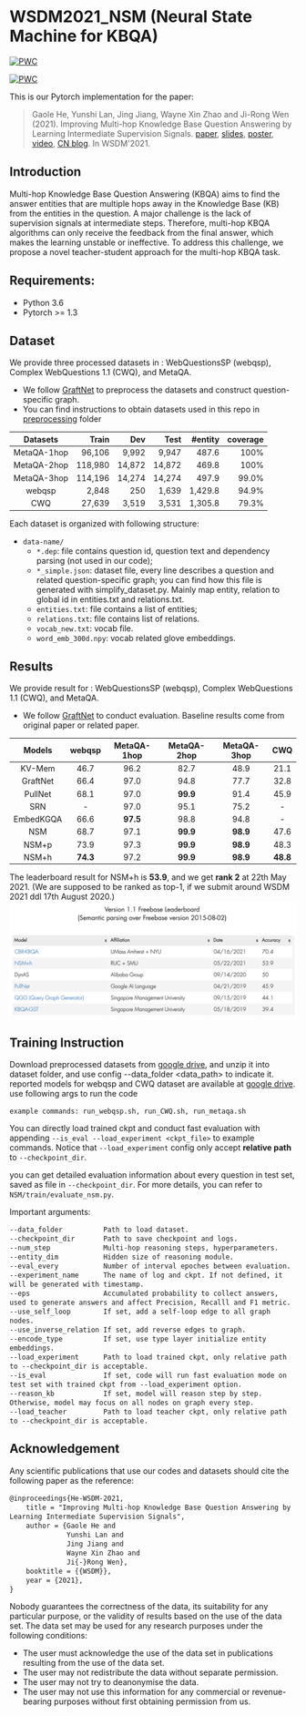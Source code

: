 # WSDM2021_NSM (Neural State Machine for KBQA)
[![PWC](https://img.shields.io/endpoint.svg?url=https://paperswithcode.com/badge/improving-multi-hop-knowledge-base-question/semantic-parsing-on-webquestionssp)](https://paperswithcode.com/sota/semantic-parsing-on-webquestionssp?p=improving-multi-hop-knowledge-base-question)

[![PWC](https://img.shields.io/endpoint.svg?url=https://paperswithcode.com/badge/improving-multi-hop-knowledge-base-question/knowledge-base-question-answering-on)](https://paperswithcode.com/sota/knowledge-base-question-answering-on?p=improving-multi-hop-knowledge-base-question)

This is our Pytorch implementation for the paper:

> Gaole He, Yunshi Lan, Jing Jiang, Wayne Xin Zhao and Ji-Rong Wen (2021). Improving Multi-hop Knowledge Base Question Answering by Learning Intermediate Supervision Signals. [paper](https://arxiv.org/abs/2101.03737), [slides](https://github.com/RichardHGL/WSDM2021_NSM/blob/main/presentation/wsdm_slides_ver2.pptx), [poster](https://github.com/RichardHGL/WSDM2021_NSM/blob/main/presentation/wsdm-poster.pdf), [video](https://vimeo.com/518921912), [CN blog](https://zhuanlan.zhihu.com/p/375233051). In WSDM'2021.


## Introduction
Multi-hop Knowledge Base Question Answering (KBQA) aims to find the answer entities that are multiple hops away in the Knowledge Base (KB) from the entities in the question. A major challenge is the lack of supervision signals at intermediate steps. Therefore, multi-hop KBQA algorithms can only receive the feedback from the final answer, which makes the learning unstable or ineffective. To address this challenge, we propose a novel teacher-student approach for the multi-hop KBQA task. 

## Requirements:

- Python 3.6
- Pytorch >= 1.3

## Dataset
We provide three processed datasets in : WebQuestionsSP (webqsp), Complex WebQuestions 1.1 (CWQ), and MetaQA.
* We follow [GraftNet](https://github.com/OceanskySun/GraftNet) to preprocess the datasets and construct question-specific graph.
* You can find instructions to obtain datasets used in this repo in [preprocessing](https://github.com/RichardHGL/WSDM2021_NSM/tree/main/preprocessing) folder

|Datasets | Train| Dev | Test | #entity| coverage |
|:---:|---:|---:|---:|---:|---:|
|MetaQA-1hop| 96,106 | 9,992 | 9,947 | 487.6 | 100%|
|MetaQA-2hop| 118,980 | 14,872 | 14,872 | 469.8 | 100%|
|MetaQA-3hop| 114,196 | 14,274 | 14,274 | 497.9| 99.0%|
|webqsp| 2,848 | 250 | 1,639 | 1,429.8 | 94.9%|
|CWQ| 27,639 | 3,519 | 3,531 | 1,305.8 | 79.3%|

Each dataset is organized with following structure:
- `data-name/`
  - `*.dep`: file contains question id, question text and dependency parsing (not used in our code);
  - `*_simple.json`: dataset file, every line describes a question and related question-specific graph; you can find how this file is generated with simplify_dataset.py. Mainly map entity, relation to global id in entities.txt and relations.txt.
  - `entities.txt`: file contains a list of entities;
  - `relations.txt`: file contains list of relations.
  - `vocab_new.txt`: vocab file.
  - `word_emb_300d.npy`: vocab related glove embeddings.

## Results
We provide result for : WebQuestionsSP (webqsp), Complex WebQuestions 1.1 (CWQ), and MetaQA.
* We follow [GraftNet](https://github.com/OceanskySun/GraftNet) to conduct evaluation. Baseline results come from original paper or related paper.

|Models | webqsp| MetaQA-1hop | MetaQA-2hop | MetaQA-3hop| CWQ |
|:---:|:---:|:---:|:---:|:---:|:---:|
|KV-Mem| 46.7 | 96.2 | 82.7 | 48.9 | 21.1|
|GraftNet| 66.4 | 97.0 | 94.8 |77.7 | 32.8|
|PullNet| 68.1 | 97.0 | **99.9** | 91.4| 45.9|
|SRN| - | 97.0 | 95.1 | 75.2 | - |
|EmbedKGQA| 66.6 | **97.5** | 98.8 | 94.8 | -|
|NSM| 68.7 | 97.1 | **99.9** | **98.9**| 47.6|
|NSM+p| 73.9 | 97.3 | **99.9** | **98.9** | 48.3|
|NSM+h| **74.3** | 97.2 | **99.9** | **98.9** | **48.8**|

The leaderboard result for NSM+h is **53.9**, and we get **rank 2** at 22th May 2021. (We are supposed to be ranked as top-1, if we submit around WSDM 2021 ddl 17th August 2020.)
![leaderboad](asset/leaderboard.png)


## Training Instruction
Download preprocessed datasets from [google drive](https://drive.google.com/drive/folders/1qRXeuoL-ArQY7pJFnMpNnBu0G-cOz6xv?usp=sharing),
and unzip it into dataset folder, and use config --data_folder <data_path> to indicate it.
reported models for webqsp and CWQ dataset are available at [google drive](https://drive.google.com/file/d/15J02zSJTZUFyeBv-hk-2FII3qEoIVyr2/view?usp=sharing).
use following args to run the code

```
example commands: run_webqsp.sh, run_CWQ.sh, run_metaqa.sh
```
You can directly load trained ckpt and conduct fast evaluation with appending `--is_eval --load_experiment <ckpt_file>` to example commands.
Notice that `--load_experiment` config only accept **relative path** to `--checkpoint_dir`.

you can get detailed evaluation information about every question in test set, saved as file in `--checkpoint_dir`. For more details, you can refer to `NSM/train/evaluate_nsm.py`.

Important arguments:
```
--data_folder          Path to load dataset.
--checkpoint_dir       Path to save checkpoint and logs.
--num_step             Multi-hop reasoning steps, hyperparameters.
--entity_dim           Hidden size of reasoning module.
--eval_every           Number of interval epoches between evaluation.
--experiment_name      The name of log and ckpt. If not defined, it will be generated with timestamp.
--eps                  Accumulated probability to collect answers, used to generate answers and affect Precision, Recalll and F1 metric.
--use_self_loop        If set, add a self-loop edge to all graph nodes.
--use_inverse_relation If set, add reverse edges to graph.
--encode_type          If set, use type layer initialize entity embeddings. 
--load_experiment      Path to load trained ckpt, only relative path to --checkpoint_dir is acceptable. 
--is_eval              If set, code will run fast evaluation mode on test set with trained ckpt from --load_experiment option.
--reason_kb            If set, model will reason step by step. Otherwise, model may focus on all nodes on graph every step.
--load_teacher         Path to load teacher ckpt, only relative path to --checkpoint_dir is acceptable. 
```


## Acknowledgement
Any scientific publications that use our codes and datasets should cite the following paper as the reference:
```
@inproceedings{He-WSDM-2021,
    title = "Improving Multi-hop Knowledge Base Question Answering by Learning Intermediate Supervision Signals",
    author = {Gaole He and
              Yunshi Lan and
              Jing Jiang and
              Wayne Xin Zhao and
              Ji{-}Rong Wen},
    booktitle = {{WSDM}},
    year = {2021},
}
```
Nobody guarantees the correctness of the data, its suitability for any particular purpose, or the validity of results based on the use of the data set. The data set may be used for any research purposes under the following conditions:
* The user must acknowledge the use of the data set in publications resulting from the use of the data set.
* The user may not redistribute the data without separate permission.
* The user may not try to deanonymise the data.
* The user may not use this information for any commercial or revenue-bearing purposes without first obtaining permission from us.
